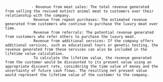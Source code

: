 				- Revenue from meat sales: The total revenue generated from selling the revived extinct animal meat to customers over their relationship with the company.
				 Revenue from repeat purchases: The estimated revenue generated from customers who continue to purchase the luxury meat over time.
				 Revenue from referrals: The potential revenue generated from customers who refer others to purchase the luxury meat.
				 Revenue from additional services: If the company offers additional services, such as educational tours or genetic testing, the revenue generated from these services can also be included in the lifetime value calculation.
				 To calculate the lifetime value, the revenue generated from the customer would be discounted to its present value using an appropriate discount rate, considering the time value of money and the uncertainty of future cash flows. The resulting net present value would represent the lifetime value of the customer to the company.


